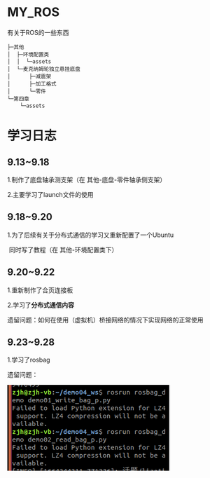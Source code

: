 # MY_ROS
 有关于ROS的一些东西

```
├─其他
│  ├─环境配置类
│  │  └─assets
│  └─麦克纳姆轮独立悬挂底盘
│      ├─减震架
│      ├─加工格式
│      └─零件
└─第四章
    └─assets
```



# 学习日志

## 9.13~9.18

1.制作了底盘轴承测支架（在 其他-底盘-零件轴承侧支架）

2.主要学习了launch文件的使用



## 9.18~9.20

1.为了后续有关于分布式通信的学习又重新配置了一个Ubuntu

​	同时写了教程（在 其他-环境配置类下）

## 9.20~9.22

1.重新制作了合页连接板

2.学习了**分布式通信内容**

遗留问题：如何在使用（虚拟机）桥接网络的情况下实现网络的正常使用

## 9.23~9.28

1.学习了rosbag

遗留问题：

![image-20220928135458517](assets/image-20220928135458517.png)
